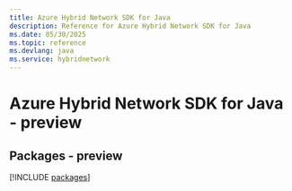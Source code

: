 ```yaml
---
title: Azure Hybrid Network SDK for Java
description: Reference for Azure Hybrid Network SDK for Java
ms.date: 05/30/2025
ms.topic: reference
ms.devlang: java
ms.service: hybridnetwork
---
```

# Azure Hybrid Network SDK for Java - preview
## Packages - preview
[!INCLUDE [packages](hybrid-network-index.md)]